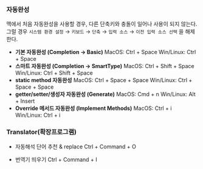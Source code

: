 ### 자동완성
맥에서 처음 자동완성을 사용할 경우, 다른 단축키와 충돌이 일어나 사용이 되지 않는다.  
그럴 경우 `시스템 환경 설정` → `키보드` → `단축` → `입력 소스` → `이전 입력 소스 선택` 을 해제한다.

- **기본 자동완성 (Completion -> Basic)**
  MacOS: Ctrl + Space
  Win/Linux: Ctrl + Space
- **스마트 자동완성 (Completion -> SmartType)**
  MacOS: Ctrl + Shift + Space
  Win/Linux: Ctrl + Shift + Space
- **static method 자동완성**
  MacOS: Ctrl + Space + Space
  Win/Linux: Ctrl + Space + Space
- **getter/setter/생성자 자동완성 (Generate)**
  MacOS: Cmd + n
  Win/Linux: Alt + Insert
- **Override 메서드 자동완성 (Implement Methods)**
  MacOS: Ctrl + i
  Win/Linux: Ctrl + i

### Translator(확장프로그램)

- 자동해석 단어 추천 & replace
  Ctrl + Command + O

- 번역기 띄우기
  Ctrl + Command + I
